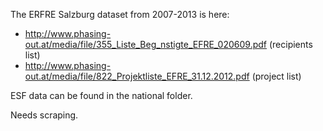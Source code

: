 The ERFRE Salzburg dataset from 2007-2013 is here:

* http://www.phasing-out.at/media/file/355_Liste_Beg_nstigte_EFRE_020609.pdf (recipients list)
* http://www.phasing-out.at/media/file/822_Projektliste_EFRE_31.12.2012.pdf (project list)

ESF data can be found in the national folder.

Needs scraping.